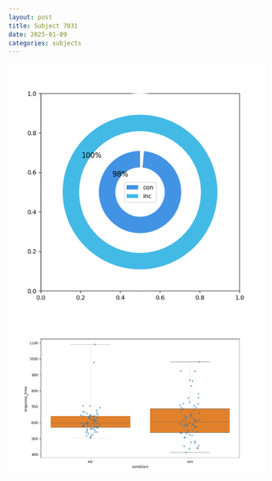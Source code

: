 ```yaml
---
layout: post
title: Subject 7031
date: 2025-01-09
categories: subjects
---
```


![](data/7031/run-22/7031_accuracy_by_condition.png)
![](data/7031/run-22/7031_rt.png)
